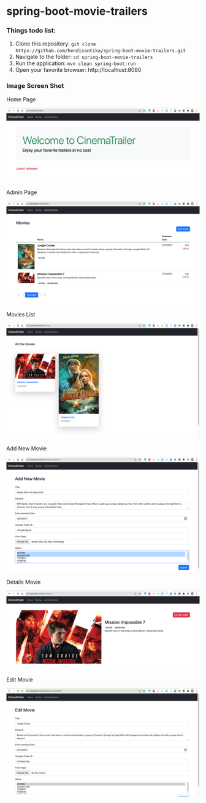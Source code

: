 # spring-boot-movie-trailers
### Things todo list:
1. Clone this repository: `git clone https://github.com/hendisantika/spring-boot-movie-trailers.git`
2. Navigate to the folder: `cd spring-boot-movie-trailers`
3. Run the application: `mvn clean spring-boot:run`
4. Open your favorite browser: http://localhost:8080

### Image Screen Shot

Home Page

![Home Page](img/home.png "Home Page")

Admin Page

![Admin Page](img/admin.png "Admin Page")

Movies List

![Movies List](img/movies1.png "Movies List")

Add New Movie

![Add New Movie](img/add.png "Add New Movie")

Details Movie

![Details Movie](img/details.png "Details Movie")

Edit Movie

![Edit Movie](img/edit.png "Edit Movie")

